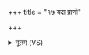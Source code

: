 +++
title = "१७ यदा प्राणो"

+++
<details><summary>मूलम् (VS)</summary>

य॒दा प्रा॒णो अ॒भ्यव॑र्षीद्व॒र्षेण॑ पृथि॒वीं म॒हीम्। ओष॑धयः॒ प्र जा॑य॒न्तेऽथो॒ याः काश्च॑ वी॒रुधः॑ ॥
</details>
